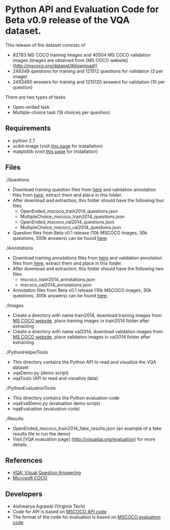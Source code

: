 Python API and Evaluation Code for Beta v0.9 release of the VQA dataset.
===================

This release of the dataset consists of
- 82783 MS COCO training images and 40504 MS COCO validation images (images are obtained from [MS COCO website] (http://mscoco.org/dataset/#download))
- 248349 questions for training and 121512 questions for validation (3 per image)
- 2483490 answers for training and 1215120 answers for validation (10 per question)

There are two types of tasks
- Open-ended task
- Multiple-choice task (18 choices per question)

## Requirements ##
- python 2.7
- scikit-image (visit [this page](http://scikit-image.org/docs/dev/install.html) for installation)
- matplotlib (visit [this page](http://matplotlib.org/users/installing.html) for installation)

## Files ##
./Questions
- Download training question files from [here](https://vision.ece.vt.edu/vqa/data/July_Release/Questions_Train_mscoco.zip) and validation annotation files from [here](https://vision.ece.vt.edu/vqa/data/July_Release/Questions_Val_mscoco.zip), extract them and place in this folder.
- After download and extraction, this folder should have the following four files 
    - OpenEnded_mscoco_train2014_questions.json
	- MultipleChoice_mscoco_train2014_questions.json
    - OpenEnded_mscoco_val2014_questions.json
	- MultipleChoice_mscoco_val2014_questions.json
- Question files from Beta v0.1 release (10k MSCOCO images, 30k questions, 300k answers) can be found [here](https://vision.ece.vt.edu/vqa/data/teaser_data/Questions_Train_mscoco.zip).

./Annotations
- Download training annotations files from [here](https://vision.ece.vt.edu/vqa/data/July_Release/Annotations_Train_mscoco.zip) and validation annotation files from [here](https://vision.ece.vt.edu/vqa/data/July_Release/Annotations_Val_mscoco.zip), extract them and place in this folder.
- After download and extraction, this folder should have the following two files  
	- mscoco_train2014_annotations.json
	- mscoco_val2014_annotations.json
- Annotation files from Beta v0.1 release (10k MSCOCO images, 30k questions, 300k answers) can be found [here](https://vision.ece.vt.edu/vqa/data/teaser_data/Annotations_Train_mscoco.zip).

./Images
- Create a directory with name train2014, download training images from [MS COCO website](http://mscoco.org/dataset/#download), place training images in train2014 folder after extracting
- Create a directory with name val2014, download validation images from [MS COCO website](http://mscoco.org/dataset/#download), place validation images in val2014 folder after extracting

./PythonHelperTools
- This directory contains the Python API to read and visualize the VQA dataset
- vqaDemo.py (demo script)
- vqaTools (API to read and visualize data)

./PythonEvaluationTools
- This directory contains the Python evaluation code
- vqaEvalDemo.py (evaluation demo script)
- vqaEvaluation (evaluation code)

./Results
- OpenEnded_mscoco_train2014_fake_results.json (an example of a fake results file to run the demo)
- Visit [VQA evaluation page] (http://visualqa.org/evaluation) for more details.

## References ##
- [VQA: Visual Question Answering](http://visualqa.org/)
- [Microsoft COCO](http://mscoco.org/)

## Developers ##
- Aishwarya Agrawal (Virginia Tech)
- Code for API is based on [MSCOCO API code](https://github.com/pdollar/coco)
- The format of the code for evaluation is based on [MSCOCO evaluation code](https://github.com/tylin/coco-caption)
